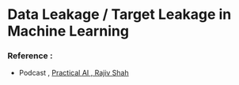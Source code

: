 # Data Leakage / Target Leakage in Machine Learning







### Reference  :  

* Podcast , [Practical AI  , Rajiv Shah](https://podcasts.google.com/feed/aHR0cHM6Ly9jaGFuZ2Vsb2cuY29tL3ByYWN0aWNhbGFpL2ZlZWQ/episode/Y2hhbmdlbG9nLmNvbS83LzEwNzU?sa=X&ved=0CAUQkfYCahcKEwiYgdqv3M3sAhUAAAAAHQAAAAAQFg) 

